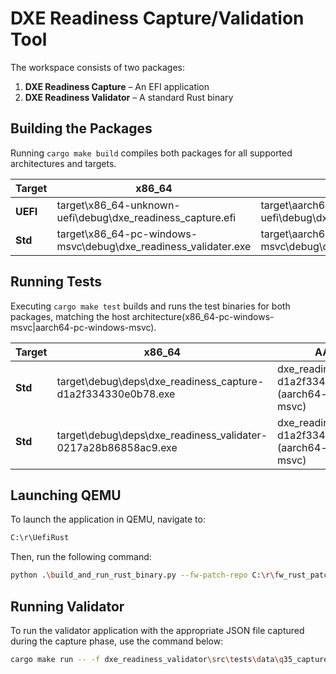 # **DXE Readiness Capture/Validation Tool**

The workspace consists of two packages:

1. **DXE Readiness Capture** – An EFI application
2. **DXE Readiness Validator** – A standard Rust binary

## **Building the Packages**

Running `cargo make build` compiles both packages for all supported
architectures and targets.

| Target   | x86_64                                                          | AArch64                                                          |
| -------- | --------------------------------------------------------------- | ---------------------------------------------------------------- |
| **UEFI** | target\x86_64-unknown-uefi\debug\dxe_readiness_capture.efi      | target\aarch64-unknown-uefi\debug\dxe_readiness_capture.efi      |
| **Std**  | target\x86_64-pc-windows-msvc\debug\dxe_readiness_validater.exe | target\aarch64-pc-windows-msvc\debug\dxe_readiness_validater.exe |

## **Running Tests**

Executing `cargo make test` builds and runs the test binaries for both packages,
matching the host architecture(x86_64-pc-windows-msvc|aarch64-pc-windows-msvc).

| Target  | x86_64                                                         | AArch64                                                                |
| ------- | -------------------------------------------------------------- | ---------------------------------------------------------------------- |
| **Std** | target\debug\deps\dxe_readiness_capture-d1a2f334330e0b78.exe   | dxe_readiness_capture-d1a2f334330e0b78.exe (aarch64-pc-windows-msvc)   |
| **Std** | target\debug\deps\dxe_readiness_validater-0217a28b86858ac9.exe | dxe_readiness_validator-d1a2f334330e0b78.exe (aarch64-pc-windows-msvc) |

## **Launching QEMU**

To launch the application in QEMU, navigate to:

```sh
C:\r\UefiRust
```

Then, run the following command:

```sh
python .\build_and_run_rust_binary.py --fw-patch-repo C:\r\fw_rust_patcher --custom-efi C:\r\platform_handoff_validation_tool\target\x86_64-unknown-uefi\debug\dxe_readiness_capture.efi
```

## **Running Validator**

To run the validator application with the appropriate JSON file captured during
the capture phase, use the command below:

```sh
cargo make run -- -f dxe_readiness_validator\src\tests\data\q35_capture.json
```
